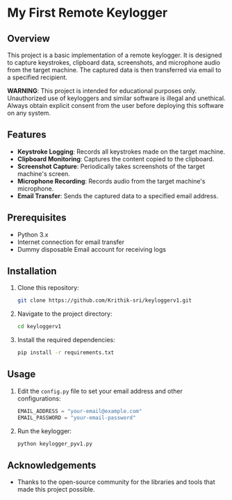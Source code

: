 # My First Remote Keylogger

## Overview

This project is a basic implementation of a remote keylogger. It is designed to capture keystrokes, clipboard data, screenshots, and microphone audio from the target machine. The captured data is then transferred via email to a specified recipient.

**WARNING**: This project is intended for educational purposes only. Unauthorized use of keyloggers and similar software is illegal and unethical. Always obtain explicit consent from the user before deploying this software on any system.

## Features

- **Keystroke Logging**: Records all keystrokes made on the target machine.
- **Clipboard Monitoring**: Captures the content copied to the clipboard.
- **Screenshot Capture**: Periodically takes screenshots of the target machine's screen.
- **Microphone Recording**: Records audio from the target machine's microphone.
- **Email Transfer**: Sends the captured data to a specified email address.

## Prerequisites

- Python 3.x
- Internet connection for email transfer
- Dummy disposable Email account for receiving logs

## Installation

1. Clone this repository:
   ```bash
   git clone https://github.com/Krithik-sri/keyloggerv1.git
   ```
2. Navigate to the project directory:
   ```bash
   cd keyloggerv1
   ```
3. Install the required dependencies:
   ```bash
   pip install -r requirements.txt
   ```

## Usage

1. Edit the `config.py` file to set your email address and other configurations:
   ```python
   EMAIL_ADDRESS = "your-email@example.com"
   EMAIL_PASSWORD = "your-email-password"
   ```
2. Run the keylogger:
   ```bash
   python keylogger_pyv1.py
   ```

## Acknowledgements

- Thanks to the open-source community for the libraries and tools that made this project possible.
